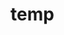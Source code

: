 # temp
















































































































































































































































































































































































































































































































































































